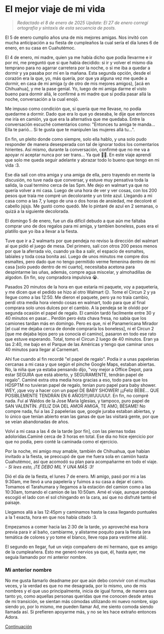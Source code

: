 # El mejor viaje de mi vida

> *Redactado el 8 de enero de 2025*
> *Update: El 27 de enero corregí ortografia y sintaxis de esta secuencia de posts.*

El 5 de enero cumplio años una de mis mejores amigas.
Nos invitó con mucha anticipación a su fiesta de cumpleaños la cual sería el día lunes 6 de enero, en su casa en Cuahutémoc.

El 4 de enero, mi madre, quien ya me había dicho que podía llevarme e ir por mi, me preguntó que si que había decidido: si ir y volver el mismo día temprano para no agarrar carretera por la noche, o si me iba a quedar a dormir y ya pasaba por mí en la mañana. Esta segunda opción, desde el corazón era la que, yo, más quería, por que ya alguna vez me quede a dormir, en casa de mi amiga (y de otro de mis mejores amigos), [acá en Chihuahua], y me la pase genial. Yo, luego de mi amiga darme el visto bueno para dormir allá, le confirmé a mi madre que sí podía pasar allá la noche, conversación a la cual enojó.

Me impuso como condición que, sí quería que me llevase, no podía quedarme a dormir. Dado que era lo que yo deseaba, le dije que entonces me iría en camión, ya que era la alternativa que me quedaba.
Entre la conversación escuché comentarios como:
"Entonces tu amiga te manda... Ella te parió... Si te gusta que te manipulen las mujeres allá tu...".

En fin, un pleito donde como siempre, solo ella hablo, y una solo pudo responder de manera desesperada con tal de ignorar todos los comentarios hirientes. Así mismo, durante la conversación, confirmé que no me va a apoyar ni aceptar nunca por ser trans... Ya qué 🤷‍♀️. En este viaje aprendí que solo me queda seguir adelante y abrazar todo lo bueno que tengo en mi vida :3.

Ese día salí con otra amiga y una amiga de ella, pero trayendo en mente la discusión, no tuve nada que conversar, y estuve muy pensativa toda la salida, la cual termino cerca de las 5pm. Me dejo en walmart ya que no quería volver a mi casa. Luego de una hora de ver y ver cosas, con los 200 pesos que traía me compré un decolorante y un tinte azul. Llegando a mi casa como a las 7, y luego de una o dos horas de ansiedad, me decoloré el cabello jsjsjs. Me gustó como quedó.
Me lo pintaré de azul en 2 semanas, o quizá a la siguiente decolorada.

El domingo 5 de enero, fue un día difícil debudo a que aún me faltaba comprar uno de dos regalos para mi amiga, y tambien boneless, pues era el platillo que yo iba a llevar a la fiesta.

Tuve que ir a 2 walmarts por que pendeja no reviso la dirección del walmart al que pidió el juego de mesa. Del primero, salí con otros 200 pesos menos por que la aferrada vio, cuando ya iba a salir, el espacio de esmaltes, labiales y toda cosa bonita así. Luego de unos minutos me compre dos esmaltes, pero dado que no tengo permitido verme femenina dentro de mi casa [solo puedo dentro de mi cuarto], necesitaba acetona para despintarme las uñas, además, compre agua miscelar, y almohadillas de algodon. En fin, soy compradora impulsiva 😭.

Pasados 20 minutos de la hora en que estaría mi paquete, voy a paquetería, y me dicen que el pedido se hizo al otro Walmart 😑.
Tome el Circun 2 y ya llegue como a las 12:50. Me dieron el paquete, pero ya no traía cambio, perdí otra media hora viendo cosas en walmart, todo para que al final comprara solo unos dulces por el cambio. A la pendeja se le olvidó por segunda ocasión el papel de regalo. El camión tardó facilmente entre 30 y 40 minutos en pasar... Perdón pero ésta chava fresa, no sabía que los camiones tardan más en domingo. Pero es que, ni el Panamericana Mirador [el cual me dejaba cerca de donde compraría los boneless], ni el Circun 2 [que me dejaba lejos pero ya conocía el camino], pasaron en todo ese rato que estuve esperando. Total, tomo el Circun 2 luego de 40 minutos. Eran ya las 2:40, me bajo en el Parque de las Américas y tengo que caminar unos 40 minutos para llegar al Carnemart.

Ahí fue cuando al fin recordé "el papel de regalo". Podía ir a unas papelerias cercanas a mi casa y que según el pinche Google Maps, estaban abiertas. No, la niña que ya estaba pensando dijo, "voy mejor a Office Depot, para estar SEGURA que está abierto, y SEGURAMENTE, tendrán papel de regalo". Caminé extra otra media hora gracias a eso, todo para que los HDSPTM no tuvieran papel de regalo, tenían puro papel para baby shower. WEY, ¡que voy a hacer con un papel DE BABY SHOWER! ¡¡¡Feliz BEBE... QUE POSIBLEMENTE TENDRÁN EN 6 AÑOS!!!¡WUUUUU!.
En fin, no compré nada. Fuí al Waldos de la Jose Maria Iglesias, y tampoco, puro papel de SAN VALENTÍN. ¡FELIZ DIA DEL AMOR AMIGA, TE AMO, BÉSAME!
No compre nada, fuí a las 2 papelerias que, google juraba estaban abiertas, y lo único que tenían abierto eran las ganas de que las visitará gente, por que se veían abandonadas de años.

Volví a mi casa a las 4 de la tarde [por fín], con las piernas todas adoloridas.Caminé cerca de 3 horas en total. Ese dia no hice ejercicio por que no podía, pero conté la caminada como el ejercicio.

Por la noche, mi amigo muy amable, también de Chihuahua, que habían invitado a la fiesta, se preocupó de que me fuera sola en camión hasta Cuahutémoc, así que acomodó su plan para acompañarme en todo el viaje. *- Si lees esto, ¡TE DEBO MIL Y UNA MÁS :3!*

Dió el día de la fiesta, el lunes 7 de enero. Mi amigo, pasó por mi a las 9:30am, me llevó a una papelería y fuimos a su casa a dejar el carro. Tomamos el Tarahumara y llegamos a la estación del camion como a las 10:30am, tomando el camion de las 10:50am. Amé el viaje, aunque pendeja escogió el lado con el sol chingando en la cara, así que no disfruté tanto el paisaje.

Llegamos allá a las 12:45pm y caminamos hasta la casa llegando puntuales a la 1 exacta, hora en que nos había citado :3.

Empezamos a comer hacia las 2:30 de la tarde, yo aproveché esa hora previa para ir al baño, cambiarme, y alistarme poquito para la fiesta (era temática de colores y yo tome el blanco, lleve ropa para vestirme allá).

El segundo en llegar, fué un viejo compañero de mi hermano, que es amigo de la cumpleañera. Ésto me generó nervios ya que, él, hasta ayer, me seguía llamando por mi anterior nombre.

### Mi anterior nombre
No me gusta llamarlo deadname por que aún debo convivir con el muchas veces, y la verdad es que no me desagrada, por lo mismo, uno de mis nombres y el que uso principalmente, inicia de igual forma, de manera que tanto yo, como aquellas personas queridas que me conocen desde antes de mi transición, se sientan más cómodas utilizando mi nuevo nombre, sigo siendo yo, por lo mismo, me pueden llamar Ad, me siento comoda siendo llamada así. Si prefieren apoyarme más, y no se les hace extraño entonces Adora.

[Continuación](./El-mejor-viaje-de-mi-vida-pt.-2_2025-01-09M2025-01-26)